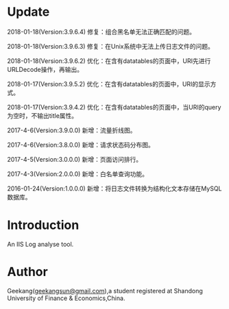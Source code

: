 # Update
2018-01-18(Version:3.9.6.4) 修复：组合黑名单无法正确匹配的问题。

2018-01-18(Version:3.9.6.3) 修复：在Unix系统中无法上传日志文件的问题。

2018-01-18(Version:3.9.6.2) 优化：在含有datatables的页面中，URI先进行URLDecode操作，再输出。

2018-01-17(Version:3.9.5.2) 优化：在含有datatables的页面中，URI的显示方式。

2018-01-17(Version:3.9.4.2) 优化：在含有datatables的页面中，当URI的query为空时，不输出title属性。

2017-4-6(Version:3.9.0.0) 新增：流量折线图。

2017-4-6(Version:3.8.0.0) 新增：请求状态码分布图。

2017-4-5(Version:3.0.0.0) 新增：页面访问排行。

2017-4-3(Version:2.0.0.0) 新增：白名单查询功能。
  
2016-01-24(Version:1.0.0.0) 新增：将日志文件转换为结构化文本存储在MySQL数据库。

# Introduction

An IIS Log analyse tool.

# Author

Geekang(geekangsun@gmail.com),a student registered at Shandong University of Finance & Economics,China.